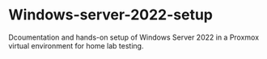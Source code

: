 # Windows-server-2022-setup
Dcoumentation and hands-on setup of Windows Server 2022 in a Proxmox virtual environment for home lab testing. 
